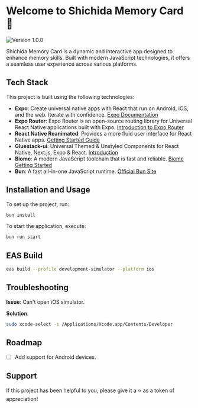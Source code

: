 # Welcome to Shichida Memory Card 👋

![Version 1.0.0](https://img.shields.io/badge/version-1.0.0-blue.svg?cacheSeconds=2592000)

Shichida Memory Card is a dynamic and interactive app designed to enhance memory skills. Built with modern JavaScript technologies, it offers a seamless user experience across various platforms.

## Tech Stack

This project is built using the following technologies:

- **Expo**: Create universal native apps with React that run on Android, iOS, and the web. Iterate with confidence. [Expo Documentation](https://docs.expo.dev/guides/overview/)
- **Expo Router**: Expo Router is an open-source routing library for Universal React Native applications built with Expo. [Introduction to Expo Router](https://docs.expo.dev/router/introduction/)
- **React Native Reanimated**: Provides a more fluid user interface for React Native apps. [Getting Started Guide](https://docs.swmansion.com/react-native-reanimated/docs/fundamentals/getting-started/)
- **Gluestack-ui**: Universal Themed & Unstyled Components for React Native, Next.js, Expo & React. [Introduction](https://gluestack.io/ui/docs/overview/introduction)
- **Biome**: A modern JavaScript toolchain that is fast and reliable. [Biome Getting Started](https://biomejs.dev/guides/getting-started/)
- **Bun**: A fast all-in-one JavaScript runtime. [Official Bun Site](https://bun.sh/)

## Installation and Usage

To set up the project, run:

```sh
bun install
```

To start the application, execute:

```sh
bun run start
```

## EAS Build

```sh
eas build --profile development-simulator --platform ios
```

## Troubleshooting

**Issue**: Can't open iOS simulator.

**Solution**:

```sh
sudo xcode-select -s /Applications/Xcode.app/Contents/Developer
```

## Roadmap

- [ ] Add support for Android devices.

## Support

If this project has been helpful to you, please give it a ⭐ as a token of appreciation!
